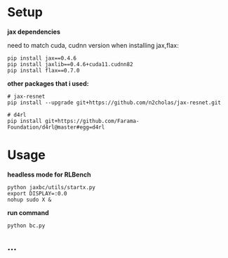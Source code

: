 
# Setup


**jax dependencies**

need to match cuda, cudnn version when installing jax,flax:

```
pip install jax==0.4.6 
pip install jaxlib==0.4.6+cuda11.cudnn82 
pip install flax==0.7.0 
```


**other packages that i used:**
```
# jax-resnet
pip install --upgrade git+https://github.com/n2cholas/jax-resnet.git

# d4rl
pip install git+https://github.com/Farama-Foundation/d4rl@master#egg=d4rl

```
 

# Usage

**headless mode for RLBench**
```
python jaxbc/utils/startx.py
export DISPLAY=:0.0                                            
nohup sudo X & 
```
**run command**
```
python bc.py
```


## ...